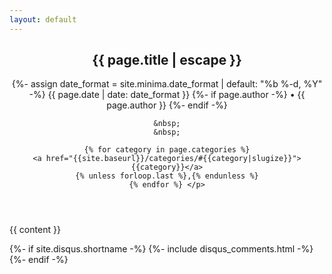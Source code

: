 ```yaml
---
layout: default
---
```

<article class="post h-entry" itemscope itemtype="http://schema.org/BlogPosting">

<header class="post-header">
    <h1 class="post-title p-name" itemprop="name headline">{{ page.title | escape }}</h1>
    <p class="post-meta">
    <time class="dt-published" datetime="{{ page.date | date_to_xmlschema }}" itemprop="datePublished">
        {%- assign date_format = site.minima.date_format | default: "%b %-d, %Y" -%}
        {{ page.date | date: date_format }}
    </time>
    {%- if page.author -%}
        • <span itemprop="author" itemscope itemtype="http://schema.org/Person"><span class="p-author h-card" itemprop="name">{{ page.author }}</span></span>
    {%- endif -%}

    &nbsp;
    &nbsp;

    {% for category in page.categories %}
    <a href="{{site.baseurl}}/categories/#{{category|slugize}}">{{category}}</a>
    {% unless forloop.last %},{% endunless %}
    {% endfor %} </p>
</header>

<div class="post-content e-content" itemprop="articleBody">
    {{ content }}
</div>

{%- if site.disqus.shortname -%}
    {%- include disqus_comments.html -%}
{%- endif -%}

<a class="u-url" href="{{ page.url | relative_url }}" hidden></a>
</article>
